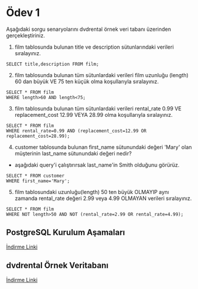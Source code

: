 # Ödev 1

Aşağıdaki sorgu senaryolarını dvdrental örnek veri tabanı üzerinden gerçekleştiriniz.

1. film tablosunda bulunan title ve description sütunlarındaki verileri sıralayınız.

```
SELECT title,description FROM film;
```

2. film tablosunda bulunan tüm sütunlardaki verileri film uzunluğu (length) 60 dan büyük VE 75 ten küçük olma koşullarıyla sıralayınız.

```
SELECT * FROM film
WHERE length>60 AND length<75;
```

3. film tablosunda bulunan tüm sütunlardaki verileri rental_rate 0.99 VE replacement_cost 12.99 VEYA 28.99 olma koşullarıyla sıralayınız.

```
SELECT * FROM film
WHERE rental_rate=0.99 AND (replacement_cost=12.99 OR replacement_cost=28.99);
```

4. customer tablosunda bulunan first_name sütunundaki değeri 'Mary' olan müşterinin last_name sütunundaki değeri nedir?

- aşağıdaki query'i çalıştırırsak last_name'in Smith olduğunu görürüz.

```
SELECT * FROM customer
WHERE first_name='Mary';
```

5. film tablosundaki uzunluğu(length) 50 ten büyük OLMAYIP aynı zamanda rental_rate değeri 2.99 veya 4.99 OLMAYAN verileri sıralayınız.

```
SELECT * FROM film
WHERE NOT length>50 AND NOT (rental_rate=2.99 OR rental_rate=4.99);
```

## PostgreSQL Kurulum Aşamaları

[İndirme Linki](https://www.postgresql.org/download/)

## dvdrental Örnek Veritabanı

[İndirme Linki](https://www.postgresqltutorial.com/wp-content/uploads/2019/05/dvdrental.zip)
